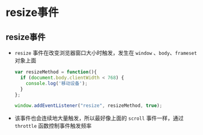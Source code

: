 # resize事件

## resize事件

  - `resize` 事件在改变浏览器窗口大小时触发，发生在 `window` 、`body`、`frameset` 对象上面

    ```js
    var resizeMethod = function(){
      if (document.body.clientWidth < 768) {
        console.log('移动设备');
      }
    };

    window.addEventListener("resize", resizeMethod, true);
    ```

  - 该事件也会连续地大量触发，所以最好像上面的 `scroll` 事件一样，通过 `throttle` 函数控制事件触发频率
